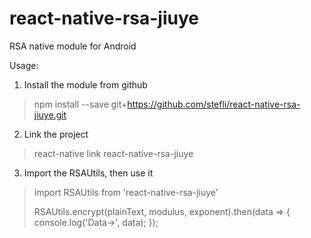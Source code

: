 # react-native-rsa-jiuye
RSA native module for Android



Usage:
1. Install the module from github
> npm install --save git+https://github.com/stefli/react-native-rsa-jiuye.git

2. Link the project
> react-native link react-native-rsa-jiuye

3. Import the RSAUtils, then use it
> import RSAUtils from 'react-native-rsa-jiuye'
> 
> RSAUtils.encrypt(plainText, modulus, exponent).then(data => {
>   console.log('Data->', data);
> });
